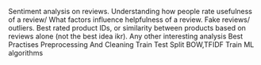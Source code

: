 Sentiment analysis on reviews.
Understanding how people rate usefulness of a review/ What factors influence helpfulness of a review.
Fake reviews/ outliers.
Best rated product IDs, or similarity between products based on reviews alone (not the best idea ikr).
Any other interesting analysis
Best Practises
Preprocessing And Cleaning
Train Test Split
BOW,TFIDF
Train ML algorithms
